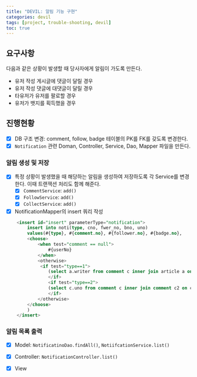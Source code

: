 ```yaml
---
title: "DEVIL: 알림 기능 구현"
categories: devil
tags: [project, trouble-shooting, devil]
toc: true
---
```


## 요구사항

다음과 같은 상황이 발생할 때 당사자에게 알림이 가도록 만든다.
- 유저 작성 게시글에 댓글이 달릴 경우
- 유저 작성 댓글에 대댓글이 달릴 경우
- 타유저가 유저를 팔로할 경우
- 유저가 뱃지를 획득했을 경우

## 진행현황

- [x] DB 구조 변경: comment, follow, badge 테이블의 PK를 FK를 갖도록 변경한다.
- [x] `Notification` 관련 Doman, Controller, Service, Dao, Mapper 파일을 만든다.

### 알림 생성 및 저장

- [x] 특정 상황이 발생했을 때 해당하는 알림을 생성하여 저장하도록 각 Service를 변경한다. 이때 트랜잭션 처리도 함께 해준다.
  - [x] `CommentService`: `add()`
  - [x] `FollowService`: `add()`
  - [x] `CollectService`: `add()`
- [x] NotificationMapper의 insert 쿼리 작성
```sql
	<insert id="insert" parameterType="notification">
		insert into noti(type, cno, fwer_no, bno, uno)
		values(#{type}, #{comment.no}, #{follower.no}, #{badge.no},
		<choose>
			<when test="comment == null">
				#{userNo}
			</when>
			<otherwise>
			 <if test="type==1">
				(select a.writer from comment c inner join article a on a.arno = c.arno where c.cno = #{comment.no})
				</if>
				<if test="type==2">
				(select c.uno from comment c inner join comment c2 on c.momno = c2.cno where c.cno = #{comment.no})
				</if>
			</otherwise>
		</choose>
		)
	</insert>
```

### 알림 목록 출력

- [x] Model: `NotificatinoDao.findAll()`, `NotiifcationService.list()`
- [x] Controller: `NotificationController.list()`
- [x] View

